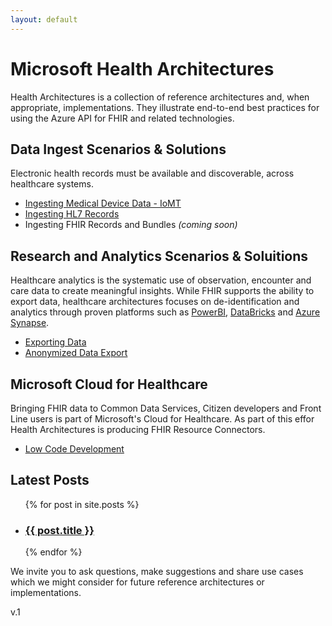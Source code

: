 ```yaml
---
layout: default
---
```


# Microsoft Health Architectures 
Health Architectures is a collection of reference architectures and, when appropriate, implementations. They illustrate end-to-end best practices for using the Azure API for FHIR and related technologies.  

## Data Ingest Scenarios & Solutions 
Electronic health records must be available and discoverable, across healthcare systems.   
- [Ingesting Medical Device Data - IoMT](https://github.com/microsoft/health-architectures/tree/master/Internet-Of-Things-IoT/IoMT-FHIR-Connector-for_Azure)
- [Ingesting HL7 Records](https://github.com/microsoft/health-architectures/tree/master/HL7Conversion)
- Ingesting FHIR Records and Bundles *(coming soon)* 

## Research and Analytics Scenarios & Soluitions   
Healthcare analytics is the systematic use of observation, encounter and care data to create meaningful insights. While FHIR supports the ability to export data, healthcare architectures focuses on de-identification and analytics through proven platforms such as [PowerBI](https://docs.microsoft.com/en-us/power-query/connectors/fhir/fhir), [DataBricks](https://azure.microsoft.com/en-us/free/databricks) and [Azure Synapse](https://azure.microsoft.com/en-us/services/synapse-analytics).  
- [Exporting Data](https://github.com/microsoft/health-architectures/tree/master/Research-and-Analytics/FHIRExportQuickstart)
- [Anonymized Data Export](https://github.com/microsoft/health-architectures/tree/master/Research-and-Analytics/FHIRExportwithAnonymization)

## Microsoft Cloud for Healthcare 
Bringing FHIR data to Common Data Services, Citizen developers and Front Line users is part of Microsoft's Cloud for Healthcare.  As part of this effor Health Architectures is producing FHIR Resource Connectors.  
 - [Low Code Development](https://github.com/microsoft/health-architectures/tree/master/Low-Code) 


<h2>Latest Posts</h2>


<ul>
  {% for post in site.posts %}
    <li>
      <h3><a href="{{ post.url | absolute_url }}">{{ post.title }}</a></h3>
    </li>
  {% endfor %}
</ul>



We invite you to ask questions, make suggestions and share use cases which we might consider for future reference architectures or implementations.

v.1